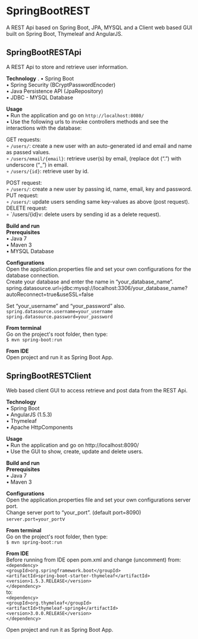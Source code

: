 # SpringBootREST
A REST Api based on Spring Boot, JPA, MYSQL and a Client web based GUI built on Spring Boot, Thymeleaf and AngularJS.  

## SpringBootRESTApi ##

A REST Api to store and retrieve user information.  

**Technology** . 
	•	Spring Boot   
	•	Spring Security (BCryptPasswordEncoder)  
	•	Java Persistence API (JpaRepository)  
	•	JDBC - MYSQL Database  

**Usage**  
	•	Run the application and go on `http://localhost:8080/`  
	•	Use the following urls to invoke controllers methods and see the interactions with the database:  
	
GET requests:  
	◦	`/users/`: create a new user with an auto-generated id and email and name as passed values.  
	◦	`/users/email/{email}`: retrieve user(s) by email, (replace dot (“.”) with underscore (“_”) in email.  
	◦	`/users/{id}`: retrieve user by id.  

POST request:  
	◦	`/users/`: create a new user by passing id, name, email, key and password.  
PUT request:  
	◦	`/users/`: update users sending same key-values as above (post request).  
DELETE request:  
	◦	`/users/{id}v: delete users by sending id as a delete request).  

  
**Build and run**  
**Prerequisites**  
	•	Java 7  
	•	Maven 3  
	•	MYSQL Database  
  
**Configurations**  
Open the application.properties file and set your own configurations for the database connection.  
Create your database and enter the name in “your_database_name”.   
spring.datasource.url=jdbc:mysql://localhost:3306/your_database_name?autoReconnect=true&useSSL=false  

Set “your_username” and “your_password” also.  
`spring.datasource.username=your_username`  
`spring.datasource.password=your_password`  
  
**From terminal**  
Go on the project's root folder, then type:  
`$ mvn spring-boot:run`  
  
**From IDE**  
Open project and run it as Spring Boot App.  


## SpringBootRESTClient ##  
  
Web based client GUI to access retrieve and post data from the REST Api.  
  
**Technology**  
	•	Spring Boot  
	•	AngularJS (1.5.3)  
	•	Thymeleaf  
	•	Apache HttpComponents  

**Usage**  
	•	Run the application and go on http://localhost:8090/  
	•	Use the GUI to show, create, update and delete users.  


**Build and run**  
**Prerequisites**  
	•	Java 7  
	•	Maven 3  

**Configurations**  
Open the application.properties file and set your own configurations server port.  
Change server port to “your_port”. (default port=8090)  
`server.port=your_port`v

**From terminal**  
Go on the project's root folder, then type:  
`$ mvn spring-boot:run`  

**From IDE**  
Before running from IDE open pom.xml and change (uncomment) from:  
`<dependency>`  
	`<groupId>org.springframework.boot</groupId>`  
	`<artifactId>spring-boot-starter-thymeleaf</artifactId>`  
	`<version>1.5.3.RELEASE</version>`  
`</dependency>`  
to:  
`<dependency>`  
	`<groupId>org.thymeleaf</groupId>`  
	`<artifactId>thymeleaf-spring4</artifactId>`  
	`<version>3.0.0.RELEASE</version>`  
`</dependency>`  
  
Open project and run it as Spring Boot App.  
